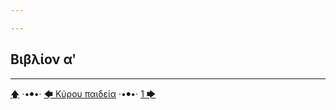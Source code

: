 ```yaml
---

---
```


## Βιβλίον αʹ



---

[🡅](/books/xenophon/toc) ·•⦁•· [🡄 Κύρου παιδεία](/books/xenophon/Κύρου-παιδεία) ·•⦁•· [1 🡆](/books/xenophon/Κύρου-παιδεία/Βιβλίον-αʹ/1)
